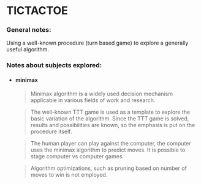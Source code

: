 # TICTACTOE

<h3>General notes:</h3>

<p>Using a well-known procedure (turn based game) to explore a generally useful algorithm.</p>

<h3>Notes about subjects explored:</h3>

+ <h4> minimax</h4>

	> Minimax algorithm is a widely used decision mechanism applicable in various fields of work and research.
	
	> The well-known TTT game is used as a template to explore the basic variation of the algorithm. Since the TTT game is solved, results and possibilities are known, so the emphasis is put on the procedure itself.

	> The human player can play against the computer, the computer uses the minimax algorithm to predict moves. It is possible to stage computer vs computer games.

	> Algorithm optimizations, such as pruning based on number of moves to win is not employed.